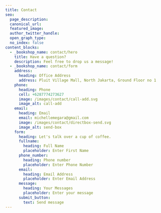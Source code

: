 ```yaml
---
title: Contact
seo:
  page_description: 
  canonical_url: 
  featured_image: 
  author_twitter_handle: 
  open_graph_type:
  no_index: false
content_blocks:
  - _bookshop_name: contact/hero
    title: Have a question?
    description: Feel free to drop us a message!
  - _bookshop_name: contact/form
    address:
      heading: Office Address
      address: Pluit Village Mall, North Jakarta, Ground Floor no 1
    phone:
      heading: Phone
      cell: +6287774273627
      image: /images/contact/call-add.svg
      image_alt: call-add
    email:
      heading: Email
      email: michellemegara@gmail.com
      image: /images/contact/directbox-send.svg
      image_alt: send-box
    form:
      heading: Let's talk over a cup of coffee.
      fullname:
        heading: Full Name
        placeholder: Enter First Name
      phone_number:
        heading: Phone number
        placeholder: Enter Phone Number
      email:
        heading: Email Address
        placeholder: Enter Email Address
      message:
        heading: Your Messages
        placeholder: Enter your message
      submit_button:
        text: Send message
---
```

